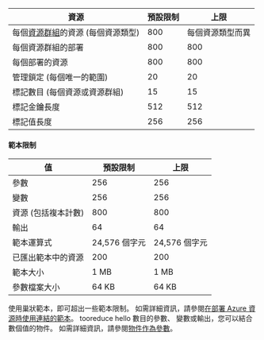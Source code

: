 | 資源 | 預設限制 | 上限 |
| --- | --- | --- |
| 每個[資源群組](../articles/azure-resource-manager/resource-group-overview.md#resource-groups)的資源 (每個資源類型) |800 |每個資源類型而異 |
| 每個資源群組的部署 |800 |800 |
| 每個部署的資源 |800 |800 |
| 管理鎖定 (每個唯一的範圍) |20 |20 |
| 標記數目 (每個資源或資源群組) |15 |15 |
| 標記金鑰長度 |512 |512 |
| 標記值長度 |256 |256 |


#### <a name="template-limits"></a>範本限制

| 值 | 預設限制 | 上限 |
| --- | --- | --- |
| 參數 |256 |256 |
| 變數 |256 |256 |
| 資源 (包括複本計數) |800 |800 |
| 輸出 |64 |64 |
| 範本運算式 |24,576 個字元 |24,576 個字元 |
| 已匯出範本中的資源 |200 |200 | 
| 範本大小 |1 MB |1 MB |
| 參數檔案大小 |64 KB |64 KB |

使用巢狀範本，即可超出一些範本限制。 如需詳細資訊，請參閱[在部署 Azure 資源時使用連結的範本](../articles/azure-resource-manager/resource-group-linked-templates.md)。 tooreduce hello 數目的參數、 變數或輸出，您可以結合數個值的物件。 如需詳細資訊，請參閱[物件作為參數](../articles/azure-resource-manager/resource-manager-objects-as-parameters.md)。
